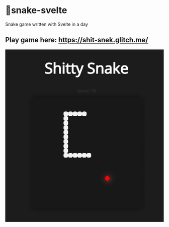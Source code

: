 # 🐍snake-svelte
Snake game written with Svelte in a day
## Play game here: https://shit-snek.glitch.me/
![Screenshot](snake.png)
